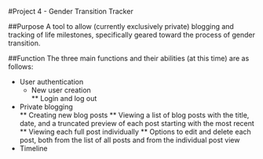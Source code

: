 #Project 4 - Gender Transition Tracker

##Purpose
A tool to allow (currently exclusively private) blogging and tracking of life milestones, specifically geared toward the process of gender transition.

##Function
The three main functions and their abilities (at this time) are as follows:
* User authentication  
    * New user creation  
** Login and log out  
* Private blogging  
** Creating new blog posts
** Viewing a list of blog posts with the title, date, and a truncated preview of each post starting with the most recent
** Viewing each full post individually
** Options to edit and delete each post, both from the list of all posts and from the individual post view
* Timeline